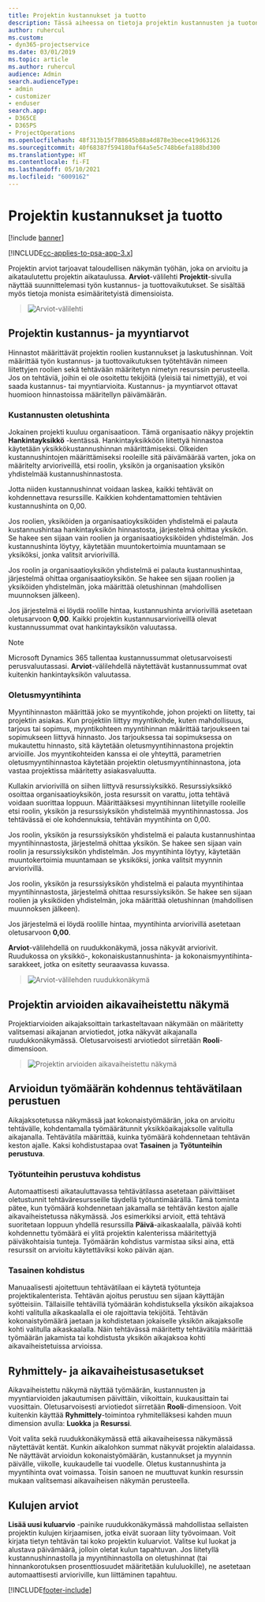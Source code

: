 ```yaml
---
title: Projektin kustannukset ja tuotto
description: Tässä aiheessa on tietoja projektin kustannusten ja tuoton arvioinnista.
author: ruhercul
ms.custom:
- dyn365-projectservice
ms.date: 03/01/2019
ms.topic: article
ms.author: ruhercul
audience: Admin
search.audienceType:
- admin
- customizer
- enduser
search.app:
- D365CE
- D365PS
- ProjectOperations
ms.openlocfilehash: 48f313b15f788645b88a4d878e3bece419d63126
ms.sourcegitcommit: 40f68387f594180af64a5e5c748b6efa188bd300
ms.translationtype: HT
ms.contentlocale: fi-FI
ms.lasthandoff: 05/10/2021
ms.locfileid: "6009162"
---
```

# <a name="project-costs-and-revenue"></a>Projektin kustannukset ja tuotto

[!include [banner](../includes/psa-now-project-operations.md)]

[!INCLUDE[cc-applies-to-psa-app-3.x](../includes/cc-applies-to-psa-app-3x.md)]

Projektin arviot tarjoavat taloudellisen näkymän työhän, joka on arvioitu ja aikataulutettu projektin aikataulussa. **Arviot**-välilehti **Projektit**-sivulla näyttää suunnittelemasi työn kustannus- ja tuottovaikutukset. Se sisältää myös tietoja monista esimääritetyistä dimensioista. 

> ![Arviot-välilehti](media/project-5.png)

## <a name="cost-and-sales-values-of-the-project"></a>Projektin kustannus- ja myyntiarvot

Hinnastot määrittävät projektin roolien kustannukset ja laskutushinnan. Voit määrittää työn kustannus- ja tuottovaikutuksen työtehtävän nimeen liitettyjen roolien sekä tehtävään määritetyn nimetyn resurssin perusteella. Jos on tehtäviä, joihin ei ole osoitettu tekijöitä (yleisiä tai nimettyjä), et voi saada kustannus- tai myyntiarvioita. Kustannus- ja myyntiarvot ottavat huomioon hinnastoissa määritellyn päivämäärän.

### <a name="default-cost-price"></a>Kustannusten oletushinta  

Jokainen projekti kuuluu organisaatioon. Tämä organisaatio näkyy projektin **Hankintayksikkö** -kentässä. Hankintayksikköön liitettyä hinnastoa käytetään yksikkökustannushinnan määrittämiseksi. OIkeiden kustannushintojen määrittämiseksi rooleille sitä päivämäärää varten, joka on määritelty arvioriveillä, etsi roolin, yksikön ja organisaation yksikön yhdistelmää kustannushinnastosta. 

Jotta niiden kustannushinnat voidaan laskea, kaikki tehtävät on kohdennettava resurssille. Kaikkien kohdentamattomien tehtävien kustannushinta on 0,00.

Jos roolien, yksiköiden ja organisaatioyksiköiden yhdistelmä ei palauta kustannushintaa hankintayksikön hinnastosta, järjestelmä ohittaa yksikön. Se hakee sen sijaan vain roolien ja organisaatioyksiköiden yhdistelmän. Jos kustannushinta löytyy, käytetään muuntokertoimia muuntamaan se yksiköksi, jonka valitsit arviorivillä.

Jos roolin ja organisaatioyksikön yhdistelmä ei palauta kustannushintaa, järjestelmä ohittaa organisaatioyksikön. Se hakee sen sijaan roolien ja yksiköiden yhdistelmän, joka määrittää oletushinnan (mahdollisen muunnoksen jälkeen).

Jos järjestelmä ei löydä roolille hintaa, kustannushinta arviorivillä asetetaan oletusarvoon **0,00**. Kaikki projektin kustannusarvioriveillä olevat kustannussummat ovat hankintayksikön valuutassa.

> [!NOTE]
> Microsoft Dynamics 365 tallentaa kustannussummat oletusarvoisesti perusvaluutassasi. **Arviot**-välilehdellä näytettävät kustannussummat ovat kuitenkin hankintayksikön valuutassa.  

### <a name="default-sales-price"></a>Oletusmyyntihinta 

Myyntihinnaston määrittää joko se myyntikohde, johon projekti on liitetty, tai projektin asiakas. Kun projektiin liittyy myyntikohde, kuten mahdollisuus, tarjous tai sopimus, myyntikohteen myyntihinnan määrittää tarjoukseen tai sopimukseen liittyvä hinnasto. Jos tarjouksessa tai sopimuksessa on mukautettu hinnasto, sitä käytetään oletusmyyntihinnastona projektin arvioille. Jos myyntikohteiden kanssa ei ole yhteyttä, parametrien oletusmyyntihinnastoa käytetään projektin oletusmyyntihinnastona, jota vastaa projektissa määritetty asiakasvaluutta.

Kullakin arviorivillä on siihen liittyvä resurssiyksikkö. Resurssiyksikkö osoittaa organisaatioyksikön, josta resurssit on varattu, jotta tehtävä voidaan suorittaa loppuun. Määrittääksesi myyntihinnan liitetyille rooleille etsi roolin, yksikön ja resurssiyksikön yhdistelmää myyntihinnastossa. Jos tehtävässä ei ole kohdennuksia, tehtävän myyntihinta on 0,00.

Jos roolin, yksikön ja resurssiyksikön yhdistelmä ei palauta kustannushintaa myyntihinnastosta, järjestelmä ohittaa yksikön. Se hakee sen sijaan vain roolin ja resurssiyksikön yhdistelmän. Jos myyntihinta löytyy, käytetään muuntokertoimia muuntamaan se yksiköksi, jonka valitsit myynnin arviorivillä. 

Jos roolin, yksikön ja resurssiyksikön yhdistelmä ei palauta myyntihintaa myyntihinnastosta, järjestelmä ohittaa resurssiyksikön. Se hakee sen sijaan roolien ja yksiköiden yhdistelmän, joka määrittää oletushinnan (mahdollisen muunnoksen jälkeen).

Jos järjestelmä ei löydä roolille hintaa, myyntihinta arviorivillä asetetaan oletusarvoon **0,00**.

**Arviot**-välilehdellä on ruudukkonäkymä, jossa näkyvät arviorivit. Ruudukossa on yksikkö-, kokonaiskustannushinta- ja kokonaismyyntihinta-sarakkeet, jotka on esitetty seuraavassa kuvassa. 

> ![Arviot-välilehden ruudukkonäkymä](media/project-6.png)

## <a name="time-phased-view-of-project-estimates"></a>Projektin arvioiden aikavaiheistettu näkymä

Projektiarvioiden aikajaksoittain tarkasteltavaan näkymään on määritetty valitsemasi aikajanan arviotiedot, jotka näkyvät aikajanalla ruudukkonäkymässä. Oletusarvoisesti arviotiedot siirretään **Rooli**-dimensioon.

> ![Projektin arvioiden aikavaiheistettu näkymä](media/project-7.png)

## <a name="allocating-estimated-effort-based-on-the-task-mode"></a>Arvioidun työmäärän kohdennus tehtävätilaan perustuen

Aikajaksotetussa näkymässä jaat kokonaistyömäärän, joka on arvioitu tehtävälle, kohdentamalla työmäärätunnit yksikköaikajaksolle valitulla aikajanalla. Tehtävätila määrittää, kuinka työmäärä kohdennetaan tehtävän keston ajalle. Kaksi kohdistustapaa ovat **Tasainen** ja **Työtunteihin perustuva**.

### <a name="work-hours-based-allocation"></a>Työtunteihin perustuva kohdistus
 
Automaattisesti aikatauluttavassa tehtävätilassa asetetaan päivittäiset oletustunnit tehtäväresursseille täydellä työtuntimäärällä. Tämä tominta pätee, kun työmäärä kohdennetaan jakamalla se tehtävän keston ajalle aikavaiheistetussa näkymässä. Jos esimerkiksi arvioit, että tehtävä suoritetaan loppuun yhdellä resurssilla **Päivä**-aikaskaalalla, päivää kohti kohdennettu työmäärä ei ylitä projektin kalenterissa määritettyjä päiväkohtaisia tunteja. Työmäärän kohdistus varmistaa siksi aina, että resurssit on arvioitu käytettäviksi koko päivän ajan.

### <a name="even-allocation"></a>Tasainen kohdistus

Manuaalisesti ajoitettuun tehtävätilaan ei käytetä työtunteja projektikalenterista. Tehtävän ajoitus perustuu sen sijaan käyttäjän syötteisiin. Tällaisille tehtävillä työmäärän kohdistuksella yksikön aikajaksoa kohti valitulla aikaskaalalla ei ole rajoittavia tekijöitä. Tehtävän kokonaistyömäärä jaetaan ja kohdistetaan jokaiselle yksikön aikajaksolle kohti valitulla aikaskaalalla. Näin tehtävässä määritetty tehtävätila määrittää työmäärän jakamista tai kohdistusta yksikön aikajaksoa kohti aikavaiheistetuissa arvioissa.

## <a name="grouping-and-time-phasing-options"></a>Ryhmittely- ja aikavaiheistusasetukset

Aikavaiheistettu näkymä näyttää työmäärän, kustannusten ja myyntiarvioiden jakautumisen päivittäin, viikoittain, kuukausittain tai vuosittain. Oletusarvoisesti arviotiedot siirretään **Rooli**-dimensioon. Voit kuitenkin käyttää **Ryhmittely**-toimintoa ryhmitelläksesi kahden muun dimension avulla: **Luokka** ja **Resurssi**.

Voit valita sekä ruudukkonäkymässä että aikavaiheisessa näkymässä näytettävät kentät. Kunkin aikalohkon summat näkyvät projektin alalaidassa. Ne näyttävät arvioidun kokonaistyömäärän, kustannukset ja myynnin päivälle, viikolle, kuukaudelle tai vuodelle. Oletus kustannushinta ja myyntihinta ovat voimassa. Toisin sanoen ne muuttuvat kunkin resurssin mukaan valitsemasi aikavaiheisen näkymän perusteella.

## <a name="expense-estimates"></a>Kulujen arviot

**Lisää uusi kuluarvio** -painike ruudukkonäkymässä mahdollistaa sellaisten projektin kulujen kirjaamisen, jotka eivät suoraan liity työvoimaan. Voit kirjata tietyn tehtävän tai koko projektin kuluarviot. Valitse kul luokat ja alustava päivämäärä, jolloin oletat kulun tapahtuvan. Jos liitetyllä kustannushinnastolla ja myyntihinnastolla on oletushinnat (tai hinnankorotuksen prosenttiosuudet määritetään kululuokille), ne asetetaan automaattisesti arvioriville, kun liittäminen tapahtuu.


[!INCLUDE[footer-include](../includes/footer-banner.md)]